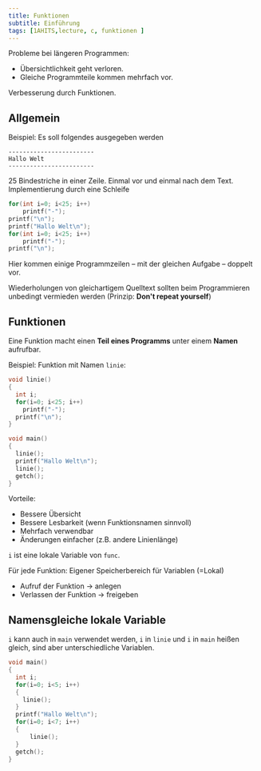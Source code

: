```yaml
---
title: Funktionen
subtitle: Einführung
tags: [1AHITS,lecture, c, funktionen ]
---
```


Probleme bei längeren Programmen:

- Übersichtlichkeit geht verloren.
- Gleiche Programmteile kommen mehrfach vor.

Verbesserung durch Funktionen.


## Allgemein

Beispiel: Es soll folgendes ausgegeben werden

```
------------------------
Hallo Welt
------------------------
```

25 Bindestriche in einer Zeile. Einmal vor und einmal nach dem Text. Implementierung durch eine Schleife

```c
for(int i=0; i<25; i++)
	printf("-");
printf("\n");
printf("Hallo Welt\n");
for(int i=0; i<25; i++)
	printf("-");
printf("\n");
```

Hier kommen einige Programmzeilen – mit der gleichen Aufgabe – doppelt vor.

Wiederholungen von gleichartigem Quelltext sollten beim Programmieren unbedingt vermieden werden (Prinzip: **Don't repeat yourself**)

## Funktionen


Eine Funktion macht einen **Teil eines Programms** unter einem **Namen** aufrufbar.

Beispiel: Funktion mit Namen `linie`:

```c
void linie()
{
  int i;
  for(i=0; i<25; i++)
    printf("-");
  printf("\n");
}

void main()
{
  linie();
  printf("Hallo Welt\n");
  linie();
  getch();
}
```

Vorteile:

- Bessere Übersicht
- Bessere Lesbarkeit (wenn Funktionsnamen sinnvoll)
- Mehrfach verwendbar
- Änderungen einfacher (z.B. andere Linienlänge)

`i` ist eine lokale Variable von `func`.

Für jede Funktion: Eigener Speicherbereich für Variablen (=Lokal)

- Aufruf der Funktion $\rightarrow$ anlegen
- Verlassen der Funktion $\rightarrow$ freigeben



## Namensgleiche lokale Variable

`i`  kann auch in `main`  verwendet werden, `i` in `linie` und `i` in `main` heißen gleich, sind aber unterschiedliche Variablen.

```c
void main()
{
  int i;
  for(i=0; i<5; i++)
  {
    linie();
  }
  printf("Hallo Welt\n");
  for(i=0; i<7; i++)
  {
	  linie();
  }
  getch();
}
```






